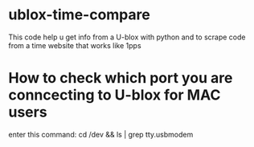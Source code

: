 # ublox-time-compare
This code help u get info from a U-blox with python and to scrape code from a time website that works like 1pps  



# How to check which port you are conncecting to U-blox for MAC users
enter this command: cd /dev && ls | grep tty.usbmodem
